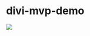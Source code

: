 # divi-mvp-demo



<img src="https://user-images.githubusercontent.com/29027414/35197719-689f64a2-fedb-11e7-9445-d99b3435ed03.gif" />

